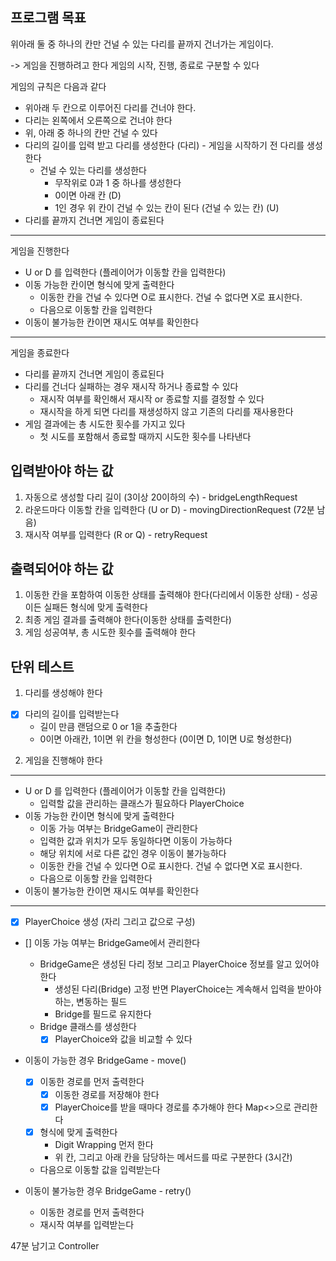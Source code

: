 ## 프로그램 목표 
위아래 둘 중 하나의 칸만 건널 수 있는 다리를 끝까지 건너가는 게임이다.

-> 게임을 진행하려고 한다
게임의 시작, 진행, 종료로 구분할 수 있다 

게임의 규칙은 다음과 같다 
- 위아래 두 칸으로 이루어진 다리를 건너야 한다.
- 다리는 왼쪽에서 오른쪽으로 건너야 한다
- 위, 아래 중 하나의 칸만 건널 수 있다
- 다리의 길이를 입력 받고 다리를 생성한다 (다리) - 게임을 시작하기 전 다리를 생성한다  
    - 건널 수 있는 다리를 생성한다 
      - 무작위로 0과 1 중 하나를 생성한다
      - 0이면 아래 칸 (D)
      - 1인 경우 위 칸이 건널 수 있는 칸이 된다 (건널 수 있는 칸) (U)
- 다리를 끝까지 건너면 게임이 종료된다
--- 
게임을 진행한다

- U or D 를 입력한다 (플레이어가 이동할 칸을 입력한다)
- 이동 가능한 칸이면 형식에 맞게 출력한다
  - 이동한 칸을 건널 수 있다면 O로 표시한다. 건널 수 없다면 X로 표시한다.
  - 다음으로 이동할 칸을 입력한다 
- 이동이 불가능한 칸이면 재시도 여부를 확인한다 

---
게임을 종료한다
- 다리를 끝까지 건너면 게임이 종료된다
- 다리를 건너다 실패하는 경우 재시작 하거나 종료할 수 있다
  - 재시작 여부를 확인해서 재시작 or 종료할 지를 결정할 수 있다 
  - 재시작을 하게 되면 다리를 재생성하지 않고 기존의 다리를 재사용한다 
- 게임 결과에는 총 시도한 횟수를 가지고 있다
  - 첫 시도를 포함해서 종료할 때까지 시도한 횟수를 나타낸다
  

## 입력받아야 하는 값
1. 자동으로 생성할 다리 길이 (3이상 20이하의 수) - bridgeLengthRequest
2. 라운드마다 이동할 칸을 입력한다 (U or D) - movingDirectionRequest (72분 남음)
3. 재시작 여부를 입력한다 (R or Q) - retryRequest

## 출력되어야 하는 값 
1. 이동한 칸을 포함하여 이동한 상태를 출력해야 한다(다리에서 이동한 상태) - 성공이든 실패든 형식에 맞게 출력한다 
2. 최종 게임 결과를 출력해야 한다(이동한 상태를 출력한다)
3. 게임 성공여부, 총 시도한 횟수를 출력해야 한다 

## 단위 테스트 
1. 다리를 생성해야 한다
- [x] 다리의 길이를 입력받는다
  - 길이 만큼 랜덤으로 0 or 1을 추출한다
  - 0이면 아래칸, 1이면 위 칸을 형성한다 (0이면 D, 1이면 U로 형성한다)

2. 게임을 진행해야 한다 
---
- U or D 를 입력한다 (플레이어가 이동할 칸을 입력한다)
  - 입력할 값을 관리하는 클래스가 필요하다 PlayerChoice
- 이동 가능한 칸이면 형식에 맞게 출력한다
  - 이동 가능 여부는 BridgeGame이 관리한다 
  - 입력한 값과 위치가 모두 동일하다면 이동이 가능하다
  - 해당 위치에 서로 다른 값인 경우 이동이 불가능하다 
  - 이동한 칸을 건널 수 있다면 O로 표시한다. 건널 수 없다면 X로 표시한다.
  - 다음으로 이동할 칸을 입력한다
- 이동이 불가능한 칸이면 재시도 여부를 확인한다
---

- [x] PlayerChoice 생성 (자리 그리고 값으로 구성)
- [] 이동 가능 여부는 BridgeGame에서 관리한다
  - BridgeGame은 생성된 다리 정보 그리고 PlayerChoice 정보를 알고 있어야 한다
    - 생성된 다리(Bridge) 고정 반면 PlayerChoice는 계속해서 입력을 받아야 하는, 변동하는 필드
    - Bridge를 필드로 유지한다
  - Bridge 클래스를 생성한다
    - [x] PlayerChoice와 값을 비교할 수 있다

- 이동이 가능한 경우 BridgeGame - move()
  - [x] 이동한 경로를 먼저 출력한다
    - [x] 이동한 경로를 저장해야 한다
    - [x] PlayerChoice를 받을 때마다 경로를 추가해야 한다 Map<>으로 관리한다 
  - [x] 형식에 맞게 출력한다
    - Digit Wrapping 먼저 한다
    - 위 칸, 그리고 아래 칸을 담당하는 메서드를 따로 구분한다 (3시간)
      
  - 다음으로 이동할 값을 입력받는다 

- 이동이 불가능한 경우 BridgeGame - retry()
  - 이동한 경로를 먼저 출력한다 
  - 재시작 여부를 입력받는다 

47분 남기고 Controller 
    
